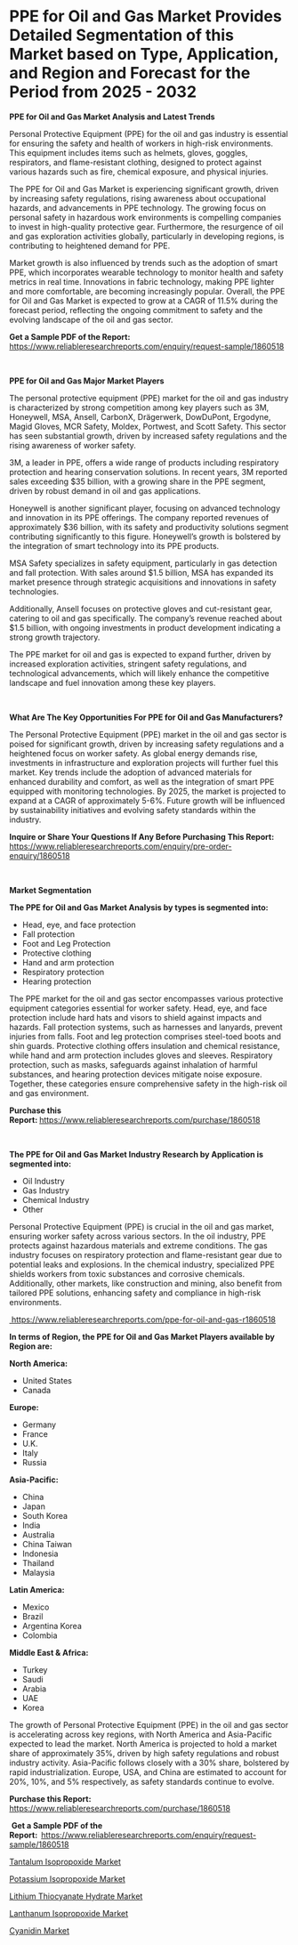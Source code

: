 <p><h1>PPE for Oil and Gas Market Provides Detailed Segmentation of this Market based on Type, Application, and Region and Forecast for the Period from 2025 - 2032</h1></p><p><strong>PPE for Oil and Gas Market Analysis and Latest Trends</strong></p>
<p><p>Personal Protective Equipment (PPE) for the oil and gas industry is essential for ensuring the safety and health of workers in high-risk environments. This equipment includes items such as helmets, gloves, goggles, respirators, and flame-resistant clothing, designed to protect against various hazards such as fire, chemical exposure, and physical injuries.</p><p>The PPE for Oil and Gas Market is experiencing significant growth, driven by increasing safety regulations, rising awareness about occupational hazards, and advancements in PPE technology. The growing focus on personal safety in hazardous work environments is compelling companies to invest in high-quality protective gear. Furthermore, the resurgence of oil and gas exploration activities globally, particularly in developing regions, is contributing to heightened demand for PPE.</p><p>Market growth is also influenced by trends such as the adoption of smart PPE, which incorporates wearable technology to monitor health and safety metrics in real time. Innovations in fabric technology, making PPE lighter and more comfortable, are becoming increasingly popular. Overall, the PPE for Oil and Gas Market is expected to grow at a CAGR of 11.5% during the forecast period, reflecting the ongoing commitment to safety and the evolving landscape of the oil and gas sector.</p></p>
<p><strong>Get a Sample PDF of the Report:&nbsp;</strong> <a href="https://www.reliableresearchreports.com/enquiry/request-sample/1860518?utm_campaign=117&utm_medium=2&utm_source=Github&utm_content=ia&utm_term=30012025&utm_id=ppe-for-oil-and-gas">https://www.reliableresearchreports.com/enquiry/request-sample/1860518</a></p>
<p>&nbsp;</p>
<p><strong>PPE for Oil and Gas Major Market Players</strong></p>
<p><p>The personal protective equipment (PPE) market for the oil and gas industry is characterized by strong competition among key players such as 3M, Honeywell, MSA, Ansell, CarbonX, Drägerwerk, DowDuPont, Ergodyne, Magid Gloves, MCR Safety, Moldex, Portwest, and Scott Safety. This sector has seen substantial growth, driven by increased safety regulations and the rising awareness of worker safety.</p><p>3M, a leader in PPE, offers a wide range of products including respiratory protection and hearing conservation solutions. In recent years, 3M reported sales exceeding $35 billion, with a growing share in the PPE segment, driven by robust demand in oil and gas applications.</p><p>Honeywell is another significant player, focusing on advanced technology and innovation in its PPE offerings. The company reported revenues of approximately $36 billion, with its safety and productivity solutions segment contributing significantly to this figure. Honeywell’s growth is bolstered by the integration of smart technology into its PPE products.</p><p>MSA Safety specializes in safety equipment, particularly in gas detection and fall protection. With sales around $1.5 billion, MSA has expanded its market presence through strategic acquisitions and innovations in safety technologies.</p><p>Additionally, Ansell focuses on protective gloves and cut-resistant gear, catering to oil and gas specifically. The company’s revenue reached about $1.5 billion, with ongoing investments in product development indicating a strong growth trajectory.</p><p>The PPE market for oil and gas is expected to expand further, driven by increased exploration activities, stringent safety regulations, and technological advancements, which will likely enhance the competitive landscape and fuel innovation among these key players.</p></p>
<p>&nbsp;</p>
<p><strong>What Are The Key Opportunities For PPE for Oil and Gas Manufacturers?</strong></p>
<p><p>The Personal Protective Equipment (PPE) market in the oil and gas sector is poised for significant growth, driven by increasing safety regulations and a heightened focus on worker safety. As global energy demands rise, investments in infrastructure and exploration projects will further fuel this market. Key trends include the adoption of advanced materials for enhanced durability and comfort, as well as the integration of smart PPE equipped with monitoring technologies. By 2025, the market is projected to expand at a CAGR of approximately 5-6%. Future growth will be influenced by sustainability initiatives and evolving safety standards within the industry.</p></p>
<p><strong>Inquire or Share Your Questions If Any Before Purchasing This Report:</strong> <a href="https://www.reliableresearchreports.com/enquiry/pre-order-enquiry/1860518?utm_campaign=117&utm_medium=2&utm_source=Github&utm_content=ia&utm_term=30012025&utm_id=ppe-for-oil-and-gas">https://www.reliableresearchreports.com/enquiry/pre-order-enquiry/1860518</a></p>
<p>&nbsp;</p>
<p><strong>Market Segmentation</strong></p>
<p><strong>The PPE for Oil and Gas Market Analysis by types is segmented into:</strong></p>
<p><ul><li>Head, eye, and face protection</li><li>Fall protection</li><li>Foot and Leg Protection</li><li>Protective clothing</li><li>Hand and arm protection</li><li>Respiratory protection</li><li>Hearing protection</li></ul></p>
<p><p>The PPE market for the oil and gas sector encompasses various protective equipment categories essential for worker safety. Head, eye, and face protection include hard hats and visors to shield against impacts and hazards. Fall protection systems, such as harnesses and lanyards, prevent injuries from falls. Foot and leg protection comprises steel-toed boots and shin guards. Protective clothing offers insulation and chemical resistance, while hand and arm protection includes gloves and sleeves. Respiratory protection, such as masks, safeguards against inhalation of harmful substances, and hearing protection devices mitigate noise exposure. Together, these categories ensure comprehensive safety in the high-risk oil and gas environment.</p></p>
<p><strong>Purchase this Report:&nbsp;</strong><a href="https://www.reliableresearchreports.com/purchase/1860518?utm_campaign=117&utm_medium=2&utm_source=Github&utm_content=ia&utm_term=30012025&utm_id=ppe-for-oil-and-gas">https://www.reliableresearchreports.com/purchase/1860518</a></p>
<p>&nbsp;</p>
<p><strong>The PPE for Oil and Gas Market Industry Research by Application is segmented into:</strong></p>
<p><ul><li>Oil Industry</li><li>Gas Industry</li><li>Chemical Industry</li><li>Other</li></ul></p>
<p><p>Personal Protective Equipment (PPE) is crucial in the oil and gas market, ensuring worker safety across various sectors. In the oil industry, PPE protects against hazardous materials and extreme conditions. The gas industry focuses on respiratory protection and flame-resistant gear due to potential leaks and explosions. In the chemical industry, specialized PPE shields workers from toxic substances and corrosive chemicals. Additionally, other markets, like construction and mining, also benefit from tailored PPE solutions, enhancing safety and compliance in high-risk environments.</p></p>
<p><a href="https://www.reliableresearchreports.com/ppe-for-oil-and-gas-r1860518?utm_campaign=117&utm_medium=2&utm_source=Github&utm_content=ia&utm_term=30012025&utm_id=ppe-for-oil-and-gas">&nbsp;https://www.reliableresearchreports.com/ppe-for-oil-and-gas-r1860518</a></p>
<p><strong>In terms of Region, the PPE for Oil and Gas Market Players available by Region are:</strong></p>
<p>
    <p> <strong> North America: </strong>
        <ul>
            <li>United States</li>
            <li>Canada</li>
        </ul>
        </p> 
    <p> <strong> Europe: </strong>
        <ul>
            <li>Germany</li>
            <li>France</li>
            <li>U.K.</li>
            <li>Italy</li>
            <li>Russia</li>
        </ul>
        </p> 
    <p> <strong> Asia-Pacific: </strong>
        <ul>
            <li>China</li>
            <li>Japan</li>
            <li>South Korea</li>
            <li>India</li>
            <li>Australia</li>
            <li>China Taiwan</li>
            <li>Indonesia</li>
            <li>Thailand</li>
            <li>Malaysia</li>
        </ul>
        </p> 
    <p> <strong> Latin America: </strong>
        <ul>
            <li>Mexico</li>
            <li>Brazil</li>
            <li>Argentina Korea</li>
            <li>Colombia</li>
        </ul>
        </p> 
    <p> <strong> Middle East & Africa: </strong>
        <ul>
            <li>Turkey</li>
            <li>Saudi</li>
            <li>Arabia</li>
            <li>UAE</li>
            <li>Korea</li>
        </ul>
    </p>
    </p>
<p><p>The growth of Personal Protective Equipment (PPE) in the oil and gas sector is accelerating across key regions, with North America and Asia-Pacific expected to lead the market. North America is projected to hold a market share of approximately 35%, driven by high safety regulations and robust industry activity. Asia-Pacific follows closely with a 30% share, bolstered by rapid industrialization. Europe, USA, and China are estimated to account for 20%, 10%, and 5% respectively, as safety standards continue to evolve.</p></p>
<p><strong>Purchase this Report: </strong><a href="https://www.reliableresearchreports.com/purchase/1860518?utm_campaign=117&utm_medium=2&utm_source=Github&utm_content=ia&utm_term=30012025&utm_id=ppe-for-oil-and-gas">https://www.reliableresearchreports.com/purchase/1860518</a></p>
<p>&nbsp;<strong>Get a Sample PDF of the Report:&nbsp;&nbsp;</strong><a href="https://www.reliableresearchreports.com/enquiry/request-sample/1860518?utm_campaign=117&utm_medium=2&utm_source=Github&utm_content=ia&utm_term=30012025&utm_id=ppe-for-oil-and-gas">https://www.reliableresearchreports.com/enquiry/request-sample/1860518</a></p>
<p><strong></strong></p>
<p><p><a href="https://github.com/philaphindo/Market-Research-Report-List-1/blob/main/tantalum-isopropoxide-market.md?utm_campaign=117&utm_medium=2&utm_source=Github&utm_content=ia&utm_term=30012025&utm_id=ppe-for-oil-and-gas">Tantalum Isopropoxide Market</a></p><p><a href="https://github.com/techerghalim/Market-Research-Report-List-1/blob/main/potassium-isopropoxide-market.md?utm_campaign=117&utm_medium=2&utm_source=Github&utm_content=ia&utm_term=30012025&utm_id=ppe-for-oil-and-gas">Potassium Isopropoxide Market</a></p><p><a href="https://github.com/musickyung75/Market-Research-Report-List-1/blob/main/lithium-thiocyanate-hydrate-market.md?utm_campaign=117&utm_medium=2&utm_source=Github&utm_content=ia&utm_term=30012025&utm_id=ppe-for-oil-and-gas">Lithium Thiocyanate Hydrate Market</a></p><p><a href="https://github.com/janraimondo83/Market-Research-Report-List-1/blob/main/lanthanum-isopropoxide-market.md?utm_campaign=117&utm_medium=2&utm_source=Github&utm_content=ia&utm_term=30012025&utm_id=ppe-for-oil-and-gas">Lanthanum Isopropoxide Market</a></p><p><a href="https://github.com/sholympia197070/Market-Research-Report-List-1/blob/main/cyanidin-market.md?utm_campaign=117&utm_medium=2&utm_source=Github&utm_content=ia&utm_term=30012025&utm_id=ppe-for-oil-and-gas">Cyanidin Market</a></p></p>